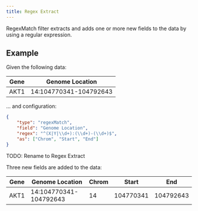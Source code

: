 ```yaml
---
title: Regex Extract
---
```


RegexMatch filter extracts and adds one or more new fields to the data
by using a regular expression.

## Example

Given the following data:

| Gene | Genome Location         |
| ---- | ----------------------- |
| AKT1 | 14:104770341-104792643  |

... and configuration:

```json
{
    "type": "regexMatch",
    "field": "Genome Location",
    "regex": "^(X|Y|\\d+):(\\d+)-(\\d+)$",
    "as": ["Chrom", "Start", "End"]
}
```

TODO: Rename to Regex Extract

Three new fields are added to the data:

| Gene | Genome Location         | Chrom | Start     | End       |
| ---- | ----------------------- | ----- | --------- | --------- |
| AKT1 | 14:104770341-104792643  | 14    | 104770341 | 104792643 |
